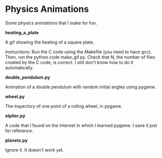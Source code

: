 # Physics Animations

Some physics animations that I make for fun.

__heating_a_plate__

A gif showing the heating of a square plate.

_Instructions:_ Run the C code using the Makefile (you need to hace gcc). Then, run the python code make_gif.py. Check that N, the number of files created by the C code, is correct. I still don't know how to do it automatically.

__double_pendulum.py__

Animation of a double pendulum with random initial angles using pygame.

__wheel.py__

The trayectory of one point of a rolling wheel, in pygame.

__elpiter.py__

A code that I found on the Internet in which I learned pygame. I save it just for reference.

__planets.py__

Ignore it. It doesn't work yet.
